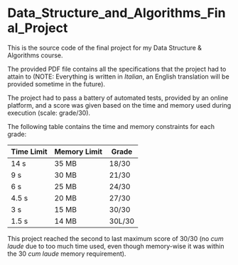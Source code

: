 # Data_Structure_and_Algorithms_Final_Project

This is the source code of the final project for my Data Structure & Algorithms course.

The provided PDF file contains all the specifications that the project had to attain to (NOTE: Everything is written in _Italian_, an English translation will be provided sometime in the future).

The project had to pass a battery of automated tests, provided by an online platform, and a score was given based on the time and memory used during execution (scale: grade/30).

The following table contains the time and memory constraints for each grade:

| Time Limit | Memory Limit | Grade |
|------------|--------------|-------|
| 14 s       | 35 MB        | 18/30 |
| 9 s        | 30 MB        | 21/30 | 
| 6 s        | 25 MB        | 24/30 |
| 4.5 s      | 20 MB        | 27/30 |
| 3 s        | 15 MB        | 30/30 |
| 1.5 s      | 14 MB        | 30L/30|

This project reached the second to last maximum score of 30/30 (no _cum laude_ due to too much time used, even though memory-wise it was within the 30 _cum laude_ memory requirement).
